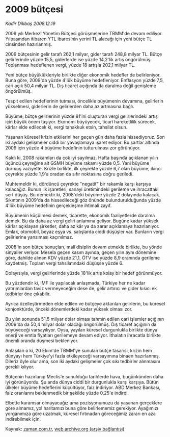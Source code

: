 # 2009 bütçesi

*Kadir Dikbaş 2008.12.19*

<tr><td class="metin" colspan="2" style="padding-top: 20px; padding-left: 5px; padding-right: 10px;">2009 yılı Merkezî Yönetim Bütçesi görüşmelerine TBMM'de devam ediliyor. Yılbaşından itibaren YTL ibaresinin yerini TL alacağı için yeni bütçe TL cinsinden hazırlanmış.</td></tr><tr><td class="metin" colspan="2" style="padding-top: 20px; padding-left: 5px; padding-right: 10px;"><p> 2009 bütçesinin gelir tarafı 262,1 milyar, gider tarafı 248,8 milyar TL. Bütçe gelirlerinde yüzde 15,5, giderlerde ise yüzde 14,2'lik artış öngörülmüş. Toplanması hedeflenen vergi, yüzde 18 artışla 202,1 milyar TL. 
<p> Yeni bütçe büyüklükleriyle birlikte diğer ekonomik hedefler de belirleniyor. Buna göre, 2009'da yüzde 4'lük büyüme hedefleniyor. Enflasyon yüzde 7,5, cari açık 50,4 milyar TL. Dış ticaret açığında da daralma değil genişleme öngörülmüş. 
<p> Tespit edilen hedeflerinin tutması, öncelikle büyümenin devamına, gelirlerin yükselmesi, giderlerin de gelirlerden daha az artmasına bağlı.
<p> Büyüme, bütçe gelirlerinin yüzde 81'ini oluşturan vergi gelirlerindeki artış için büyük önem taşıyor. Ekonomi büyüyecek, ticarî hareketlilik sürecek, kârlar elde edilecek ki, vergi tahakkuk etsin, tahsilat olsun.
<p> Yaşanan küresel krizin etkilerini her geçen gün daha fazla hissediyoruz. Son iki aydaki gelişmeler ciddi bir yavaşlamaya işaret ediyor. Bu şartlar altında 2009 için yüzde 4 büyüme hedefinin tutturulması zor görünüyor.
<p> Kaldı ki, 2008 rakamları da çok iyi sayılmaz. Hafta başında açıklanan yılın üçüncü çeyreğine ait GSMH büyüme rakamı yüzde 0,5. Yani büyüme durmuş vaziyette. Krizle birlikte, ilk çeyrekte yüzde 6,7 olan büyüme, ikinci çeyrekte yüzde 1,9'a oradan da sıfır noktasına doğru geriledi.
<p> Muhtemeldir ki, dördüncü çeyrekte "negatif" bir rakamla karşı karşıya kalacağız. Bunun ilk işaretleri, sanayi üretimindeki gerileme ve ihracattaki sert düşüş. Bu demektir ki, 2008'deki büyüme yüzde 2 dolayında kalacak. Sıkıntının 2009'da da hissedileceği göz önünde bulundurulduğunda yüzde 4'lük büyüme hedefinin gerçekleşme ihtimali zayıf.
<p> Büyümenin küçülmesi demek, ticarette, ekonomik faaliyetlerde daralma demek. Bu da daha az vergi geliri anlamına geliyor. Bugüne kadar yüksek kârlar açıklayan şirketler, daha az kâr ya da zarar açıklamaya hazırlanıyor. Emlak, otomobil, beyaz eşya vs. satışlarda ciddi düşüşler var. Bunların vergi gelirlerine yansıması kaçınılmaz. 
<p> 2008'in son bütçe sonuçları, malî disiplin devam etmekle birlikte, bu yönde sinyaller veriyor. Mesela geçen kasım ayında, geçen yılın aynı dönemine göre, dahilde alınan KDV yüzde 21,1, ÖTV ise yüzde 8,9 oranında gerileme kaydetmiş. Toplam vergi tahsilatındaki düşüşse yüzde 6.
<p> Dolayısıyla, vergi gelirlerinde yüzde 18'lik artış kolay bir hedef görünmüyor.
<p> Bu yüzdendir ki, IMF ile yapılacak anlaşmada, Türkiye her ne kadar yatırımlardan taviz vermeyeceğim dese de, gelir artırıcı ve gider kısıcı ek tedbirler öne çıkabilir. 
<p> Ayrıca özelleştirmeden elde edilen ve bütçeye aktarılan gelirlerin, bu küresel konjonktürde, önceki dönemlerdeki kadar yüksek olması zor.
<p> Bu yılın sonunda 51,5 milyar dolar olması tahmin edilen cari işlemler açığının 2009'da da 50,4 milyar dolar olacağı öngörülmüş. Dış ticaret açığının da büyüyeceği varsayılıyor. Oysa, yayılan küresel durgunlukla birlikte dünya enerji ve emtia fiyatları gerilemeye devam ediyor. İthalatın ihracatla birlikte önemli oranda düşmesi bekleniyor.
<p> Anlaşılan o ki, 20 Ekim'de TBMM'ye sunulan bütçe tasarısı, krizin hem dünyayı hem Türkiye'yi fazla etkileyeceği varsayımına binaen hazırlanmış. Dileriz öyle olur ama, son iki aydaki gelişmeler çok sıkı tedbirler alınmasını gerekli kılıyor.
<p> Bütçenin hazırlanıp Meclis'e sunulduğu tarihlerde hava, bugünkünden daha iyi görünüyordu. Şu anda dünya ciddi bir durgunlukla karşı karşıya. Bütün ülkeler büyüme hedeflerini küçültüyor, faiz indiriyor. ABD Merkez Bankası, faiz oranlarını beklenmedik bir şekilde yüzde 0,25'e indirdi.
<p> Elbette karamsar olmayacağız ama pozisyonumuzu da yaşanan gerçeklere göre almamız, yol haritamızı buna göre belirlememiz gerekiyor. Ayağımızı yorganımıza göre uzatmak, küresel fırtınadan göreceğimiz zararı en aza indirebilmek için.<br/></p></p></p></p></p></p></p></p></p></p></p></p></p></p></p></p></td></tr>

Kaynak: [zaman.com.tr](http://zaman.com.tr/yazar.do?yazino=771733), [web.archive.org (arşiv bağlantısı)](http://web.archive.org/web/20090111130105/http://zaman.com.tr:80/yazar.do?yazino=771733)
